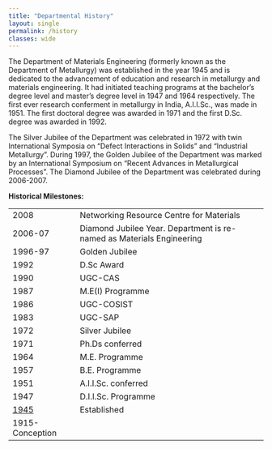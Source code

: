```yaml
---
title: "Departmental History"
layout: single
permalink: /history
classes: wide
---
```

The Department of Materials Engineering (formerly known as the Department of Metallurgy) was established in the year 1945 and is dedicated to the advancement of education and research in metallurgy and materials engineering. It had initiated teaching programs at the bachelor’s degree level and master’s degree level in 1947 and 1964 respectively. The first ever research conferment in metallurgy in India, A.I.I.Sc., was made in 1951. The first doctoral degree was awarded in 1971 and the first D.Sc. degree was awarded in 1992.

The Silver Jubilee of the Department was celebrated in 1972 with twin International Symposia on “Defect Interactions in Solids” and “Industrial Metallurgy”. During 1997, the Golden Jubilee of the Department was marked by an International Symposium on “Recent Advances in Metallurgical Processes”. The Diamond Jubilee of the Department was celebrated during 2006-2007.

<b>Historical Milestones:</b>

<table>
<tbody>
<tr>
<td>2008</td>
<td>Networking Resource Centre for Materials</td>
</tr>
<tr>
<td>2006-07</td>
<td>Diamond Jubilee Year. Department is re-named as Materials Engineering</td>
</tr>
<tr>
<td>1996-97</td>
<td>Golden Jubilee</td>
</tr>
<tr>
<td>1992</td>
<td>D.Sc Award</td>
</tr>
<tr>
<td>1990</td>
<td>UGC-CAS</td>
</tr>
<tr>
<td>1987</td>
<td>M.E(I) Programme</td>
</tr>
<tr>
<td>1986</td>
<td>UGC-COSIST</td>
</tr>
<tr>
<td>1983</td>
<td>UGC-SAP</td>
</tr>
<tr>
<td>1972</td>
<td>Silver Jubilee</td>
</tr>
<tr>
<td>1971</td>
<td>Ph.Ds conferred</td>
</tr>
<tr>
<td>1964</td>
<td>M.E. Programme</td>
</tr>
<tr>
<td>1957</td>
<td>B.E. Programme</td>
</tr>
<tr>
<td>1951</td>
<td>A.I.I.Sc. conferred</td>
</tr>
<tr>
<td>1947</td>
<td>D.I.I.Sc. Programme</td>
</tr>
<tr>
<td><a href="https://materials.iisc.ac.in/wp-content/uploads/2019/04/sirMV1945.png">1945</td>
<td>Established</a></td>
</tr>
<tr>
<td>1915-Conception</td>
</tr>
</tbody>
</table>
